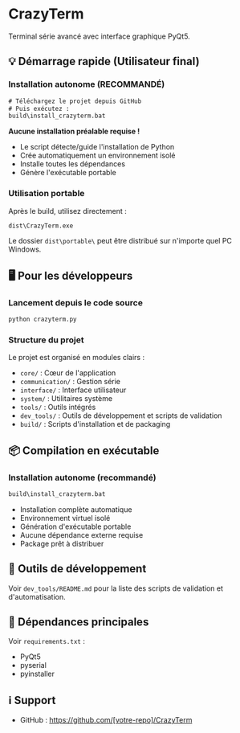 # CrazyTerm

Terminal série avancé avec interface graphique PyQt5.

## 💡 Démarrage rapide (Utilisateur final)

### Installation autonome (RECOMMANDÉ)
```cmd
# Téléchargez le projet depuis GitHub
# Puis exécutez :
build\install_crazyterm.bat
```

**Aucune installation préalable requise !**
- Le script détecte/guide l'installation de Python
- Crée automatiquement un environnement isolé
- Installe toutes les dépendances
- Génère l'exécutable portable

### Utilisation portable
Après le build, utilisez directement :
```cmd
dist\CrazyTerm.exe
```

Le dossier `dist\portable\` peut être distribué sur n'importe quel PC Windows.

## 🖥️ Pour les développeurs

### Lancement depuis le code source
```bash
python crazyterm.py
```

### Structure du projet
Le projet est organisé en modules clairs :
- `core/` : Cœur de l'application
- `communication/` : Gestion série
- `interface/` : Interface utilisateur
- `system/` : Utilitaires système
- `tools/` : Outils intégrés
- `dev_tools/` : Outils de développement et scripts de validation
- `build/` : Scripts d'installation et de packaging

## 📦 Compilation en exécutable

### Installation autonome (recommandé)
```cmd
build\install_crazyterm.bat
```
- Installation complète automatique
- Environnement virtuel isolé
- Génération d'exécutable portable
- Aucune dépendance externe requise
- Package prêt à distribuer

## 🧰 Outils de développement
Voir `dev_tools/README.md` pour la liste des scripts de validation et d'automatisation.

## 📄 Dépendances principales
Voir `requirements.txt` :
- PyQt5
- pyserial
- pyinstaller

## ℹ️ Support
- GitHub : https://github.com/[votre-repo]/CrazyTerm
